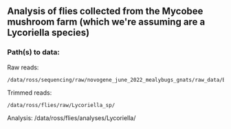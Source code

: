 ## Analysis of flies collected from the Mycobee mushroom farm (which we're assuming are a Lycoriella species)

### Path(s) to data:

Raw reads:
```
/data/ross/sequencing/raw/novogene_june_2022_mealybugs_gnats/raw_data/BCM/
```

Trimmed reads:
```
/data/ross/flies/raw/Lycoriella_sp/
```

Analysis:
/data/ross/flies/analyses/Lycoriella/
